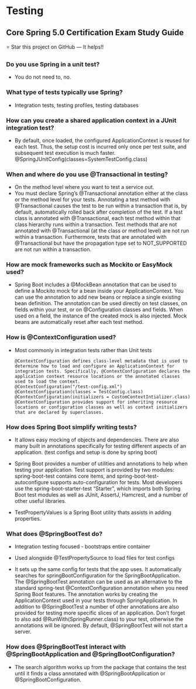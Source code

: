 # Testing
## Core Spring 5.0 Certification Exam Study Guide

:star: Star this project on GitHub — It helps!!

### Do you use Spring in a unit test?

- You do not need to, no.

### What type of tests typically use Spring?

- Integration tests, testing profiles, testing databases

### How can you create a shared application context in a JUnit integration test?

- By default, once loaded, the configured ApplicationContext is reused for each test. Thus, the setup cost is incurred only once per test suite, and subsequent test execution is much faster. 
@SpringJUnitConfig(classes=SystemTestConfig.class)

### When and where do you use @Transactional in testing?

- On the method level where you want to test a service out.
- You must declare Spring’s @Transactional annotation either at the class or the method level for your tests. Annotating a test method with @Transactional causes the test to be run within a transaction that is, by default, automatically rolled back after completion of the test. If a test class is annotated with @Transactional, each test method within that class hierarchy runs within a transaction. Test methods that are not annotated with @Transactional (at the class or method level) are not run within a transaction. Furthermore, tests that are annotated with @Transactional but have the propagation type set to NOT_SUPPORTED are not run within a transaction.

### How are mock frameworks such as Mockito or EasyMock used?

- Spring Boot includes a @MockBean annotation that can be used to define a Mockito mock for a bean inside your ApplicationContext. You can use the annotation to add new beans or replace a single existing bean definition. The annotation can be used directly on test classes, on fields within your test, or on @Configuration classes and fields. When used on a field, the instance of the created mock is also injected. Mock beans are automatically reset after each test method.

### How is @ContextConfiguration used?

- Most commonly in integration tests rather than Unit tests

      @ContextConfiguration defines class-level metadata that is used to determine how to load and configure an ApplicationContext for integration tests. Specifically, @ContextConfiguration declares the application context resource locations or the annotated classes used to load the context.
      @ContextConfiguration("/test-config.xml")
      @ContextConfiguration(classes = TestConfig.class)
      @ContextConfiguration(initializers = CustomContextIntializer.class)
      @ContextConfiguration provides support for inheriting resource locations or configuration classes as well as context initializers that are declared by superclasses.

### How does Spring Boot simplify writing tests?

- It allows easy mocking of objects and dependencies. There are also many built in annotations specifically for testing different aspects of an application. (test configs and setup is done by spring boot)
- Spring Boot provides a number of utilities and annotations to help when testing your application. Test support is provided by two modules: spring-boot-test contains core items, and spring-boot-test-autoconfigure supports auto-configuration for tests. Most developers use the spring-boot-starter-test “Starter”, which imports both Spring Boot test modules as well as JUnit, AssertJ, Hamcrest, and a number of other useful libraries.

- TestPropertyValues is a Spring Boot utility thats assists in adding properties.

### What does @SpringBootTest do?

- Integration testing focused - bootstraps entire container

- Used alongside @TestPropertySource to load files for test configs

- It sets up the same config for tests that the app uses. It automatically searches for springBootConfiguration for the SpringBootApplication. The @SpringBootTest annotation can be used as an alternative to the standard spring-test @ContextConfiguration annotation when you need Spring Boot features. The annotation works by creating the ApplicationContext used in your tests through SpringApplication. In addition to @SpringBootTest a number of other annotations are also provided for testing more specific slices of an application. Don’t forget to also add @RunWith(SpringRunner.class) to your test, otherwise the annotations will be ignored. By default, @SpringBootTest will not start a server.

### How does @SpringBootTest interact with @SpringBootApplication and @SpringBootConfiguration?

- The search algorithm works up from the package that contains the test until it finds a class annotated with @SpringBootApplication or @SpringBootConfiguration.











